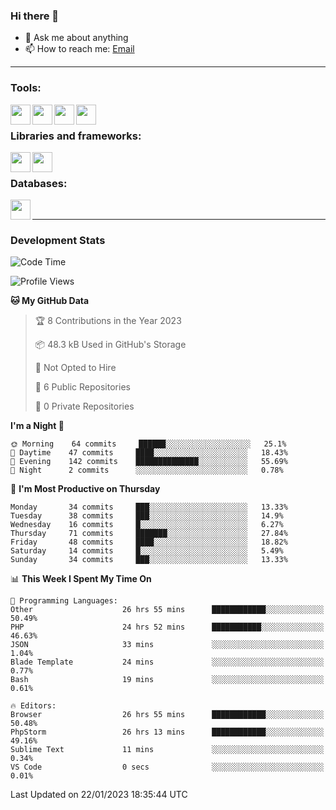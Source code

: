 ### Hi there 👋

- 💬 Ask me about anything
- 📫 How to reach me: [Email]

---

### Tools:
<img align='left' height="32" width="32" src="https://cdn.jsdelivr.net/npm/simple-icons@4.8.0/icons/phpstorm.svg" />
<img align='left' height="32" width="32" src="https://cdn.jsdelivr.net/npm/simple-icons@4.8.0/icons/sublimetext.svg" />
<img align='left' height="32" width="32" src="https://cdn.jsdelivr.net/npm/simple-icons@4.8.0/icons/laragon.svg" />
<img align='left' height="32" width="32" src="https://cdn.jsdelivr.net/npm/simple-icons@4.8.0/icons/xampp.svg" />
<br>

### Libraries and frameworks:
<img align='left' height="32" width="32" src="https://cdn.jsdelivr.net/npm/simple-icons@4.8.0/icons/laravel.svg" />
<img align='left' height="32" width="32" src="https://cdn.jsdelivr.net/npm/simple-icons@4.8.0/icons/jquery.svg" />
<br>

### Databases:
<img align='left' height="32" width="32" src="https://cdn.jsdelivr.net/npm/simple-icons@4.8.0/icons/mysql.svg" />
<br>

---
### Development Stats
<!--START_SECTION:waka-->
![Code Time](http://img.shields.io/badge/Code%20Time-810%20hrs%205%20mins-blue)

![Profile Views](http://img.shields.io/badge/Profile%20Views-0-blue)

**🐱 My GitHub Data** 

> 🏆 8 Contributions in the Year 2023
 > 
> 📦 48.3 kB Used in GitHub's Storage 
 > 
> 🚫 Not Opted to Hire
 > 
> 📜 6 Public Repositories 
 > 
> 🔑 0 Private Repositories  
 > 
**I'm a Night 🦉** 

```text
🌞 Morning    64 commits     ██████░░░░░░░░░░░░░░░░░░░   25.1% 
🌆 Daytime    47 commits     ████░░░░░░░░░░░░░░░░░░░░░   18.43% 
🌃 Evening    142 commits    ██████████████░░░░░░░░░░░   55.69% 
🌙 Night      2 commits      ░░░░░░░░░░░░░░░░░░░░░░░░░   0.78%

```
📅 **I'm Most Productive on Thursday** 

```text
Monday       34 commits     ███░░░░░░░░░░░░░░░░░░░░░░   13.33% 
Tuesday      38 commits     ███░░░░░░░░░░░░░░░░░░░░░░   14.9% 
Wednesday    16 commits     █░░░░░░░░░░░░░░░░░░░░░░░░   6.27% 
Thursday     71 commits     ███████░░░░░░░░░░░░░░░░░░   27.84% 
Friday       48 commits     ████░░░░░░░░░░░░░░░░░░░░░   18.82% 
Saturday     14 commits     █░░░░░░░░░░░░░░░░░░░░░░░░   5.49% 
Sunday       34 commits     ███░░░░░░░░░░░░░░░░░░░░░░   13.33%

```


📊 **This Week I Spent My Time On** 

```text
💬 Programming Languages: 
Other                    26 hrs 55 mins      ████████████░░░░░░░░░░░░░   50.49% 
PHP                      24 hrs 52 mins      ███████████░░░░░░░░░░░░░░   46.63% 
JSON                     33 mins             ░░░░░░░░░░░░░░░░░░░░░░░░░   1.04% 
Blade Template           24 mins             ░░░░░░░░░░░░░░░░░░░░░░░░░   0.77% 
Bash                     19 mins             ░░░░░░░░░░░░░░░░░░░░░░░░░   0.61%

🔥 Editors: 
Browser                  26 hrs 55 mins      ████████████░░░░░░░░░░░░░   50.48% 
PhpStorm                 26 hrs 13 mins      ████████████░░░░░░░░░░░░░   49.16% 
Sublime Text             11 mins             ░░░░░░░░░░░░░░░░░░░░░░░░░   0.34% 
VS Code                  0 secs              ░░░░░░░░░░░░░░░░░░░░░░░░░   0.01%

```


 Last Updated on 22/01/2023 18:35:44 UTC
<!--END_SECTION:waka-->

[huyviet]: https://huyviet.vn/
[EMAIl]: https://mail.google.com/mail/u/0/?fs=1&tf=cm&source=mailto&to=huynguyenviet0110@gmail.com
